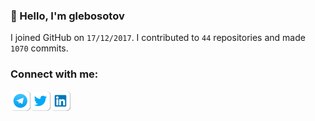 ### 👋 Hello, I'm glebosotov

I joined GitHub on `17/12/2017`.
I contributed to `44` repositories and made `1070` commits.

### Connect with me:

[<img align="left" alt="Telegram" width="32px" src="icons/telegram.png" />][telegram]
[<img align="left" alt="Twitter" width="32px" src="icons/twitter.png" />][twitter]
[<img align="left" alt="LinkedIn" width="32px" src="icons/linkedin.png" />][linkedin]

[twitter]: https://twitter.com/glebosotov
[telegram]: https://t.me/glebosotov
[linkedin]: https://linkedin.com/in/glebosotov
